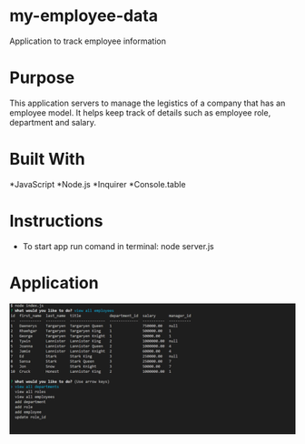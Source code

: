 # my-employee-data
Application to track employee information

# Purpose
This application servers to manage the legistics of a company that has an employee model.
It helps keep track of details such as employee role, department and salary.

# Built With
*JavaScript *Node.js *Inquirer *Console.table

# Instructions
- To start app run comand in terminal:  node server.js

# Application
![App](./public/assets/images/employee-tracker.png)

